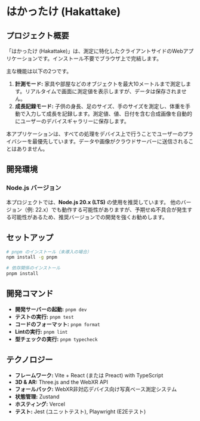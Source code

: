# はかったけ (Hakattake)

## プロジェクト概要

「はかったけ (Hakattake)」は、測定に特化したクライアントサイドのWebアプリケーションです。インストール不要でブラウザ上で完結します。

主な機能は以下の2つです。

1.  **計測モード:** 家具や部屋などのオブジェクトを最大10メートルまで測定します。リアルタイムで画面に測定値を表示しますが、データは保存されません。
2.  **成長記録モード:** 子供の身長、足のサイズ、手のサイズを測定し、体重を手動で入力して成長を記録します。測定値、値、日付を含む合成画像を自動的にユーザーのデバイスギャラリーに保存します。

本アプリケーションは、すべての処理をデバイス上で行うことでユーザーのプライバシーを最優先しています。データや画像がクラウドサーバーに送信されることはありません。

## 開発環境

### Node.js バージョン

本プロジェクトでは、**Node.js 20.x (LTS)** の使用を推奨しています。
他のバージョン（例: 22.x）でも動作する可能性がありますが、予期せぬ不具合が発生する可能性があるため、推奨バージョンでの開発を強くお勧めします。


## セットアップ

```bash
# pnpm のインストール（未導入の場合）
npm install -g pnpm

# 依存関係のインストール
pnpm install
```

## 開発コマンド

*   **開発サーバーの起動:** `pnpm dev`
*   **テストの実行:** `pnpm test`
*   **コードのフォーマット:** `pnpm format`
*   **Lintの実行:** `pnpm lint`
*   **型チェックの実行:** `pnpm typecheck`

## テクノロジー

*   **フレームワーク:** Vite + React (または Preact) with TypeScript
*   **3D & AR:** Three.js and the WebXR API
*   **フォールバック:** WebXR非対応デバイス向け写真ベース測定システム
*   **状態管理:** Zustand
*   **ホスティング:** Vercel
*   **テスト:** Jest (ユニットテスト), Playwright (E2Eテスト)
